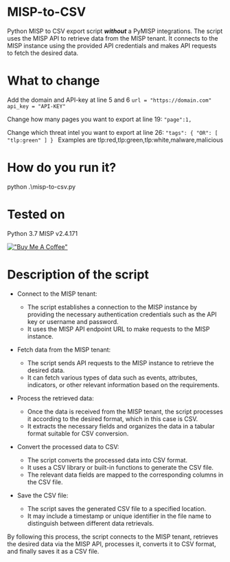 # MISP-to-CSV
Python MISP to CSV export script ***without*** a PyMISP integrations. The script uses the MISP API to retrieve data from the MISP tenant. It connects to the MISP instance using the provided API credentials and makes API requests to fetch the desired data.

# What to change
Add the domain and API-key at line 5 and 6
`url = "https://domain.com"
api_key = "API-KEY"`

Change how many pages you want to export at line 19:
`"page":1,`

Change which threat intel you want to export at line 26:
`"tags": {
        "OR": [
            "tlp:green"
        ]
    }
`
Examples are tlp:red,tlp:green,tlp:white,malware,malicious

# How do you run it?
python .\misp-to-csv.py

# Tested on
Python 3.7
MISP v2.4.171 

[!["Buy Me A Coffee"](https://www.buymeacoffee.com/assets/img/custom_images/orange_img.png)](https://www.buymeacoffee.com/victorpas)

# Description of the script
- Connect to the MISP tenant:
  - The script establishes a connection to the MISP instance by providing the necessary authentication credentials such as the API key or username and password.
  - It uses the MISP API endpoint URL to make requests to the MISP instance.

- Fetch data from the MISP tenant:
  - The script sends API requests to the MISP instance to retrieve the desired data.
  - It can fetch various types of data such as events, attributes, indicators, or other relevant information based on the requirements.

- Process the retrieved data:
  - Once the data is received from the MISP tenant, the script processes it according to the desired format, which in this case is CSV.
  - It extracts the necessary fields and organizes the data in a tabular format suitable for CSV conversion.

- Convert the processed data to CSV:
  - The script converts the processed data into CSV format.
  - It uses a CSV library or built-in functions to generate the CSV file.
  - The relevant data fields are mapped to the corresponding columns in the CSV file.

- Save the CSV file:
  - The script saves the generated CSV file to a specified location.
  - It may include a timestamp or unique identifier in the file name to distinguish between different data retrievals.

By following this process, the script connects to the MISP tenant, retrieves the desired data via the MISP API, processes it, converts it to CSV format, and finally saves it as a CSV file.
